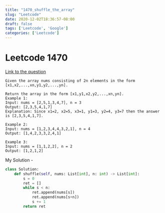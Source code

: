```yaml
---
title: "1470_shuffle_the_array"
slug: "Leetcode"
date: 2020-12-02T18:36:57-08:00
draft: false
tags: ['Leetcode', 'Google']
categories: ['Leetcode']
---
```

# Leetcode 1470
[Link to the question](https://leetcode.com/problems/shuffle-the-array/ "shuffle the array")
```
Given the array nums consisting of 2n elements in the form [x1,x2,...,xn,y1,y2,...,yn].

Return the array in the form [x1,y1,x2,y2,...,xn,yn].
Example 1:
Input: nums = [2,5,1,3,4,7], n = 3
Output: [2,3,5,4,1,7] 
Explanation: Since x1=2, x2=5, x3=1, y1=3, y2=4, y3=7 then the answer is [2,3,5,4,1,7].

Example 2:
Input: nums = [1,2,3,4,4,3,2,1], n = 4
Output: [1,4,2,3,3,2,4,1]

Example 3:
Input: nums = [1,1,2,2], n = 2
Output: [1,2,1,2]
```
My Solution - 

```py
class Solution:
    def shuffle(self, nums: List[int], n: int) -> List[int]:
        s = 0
        ret = []
        while s < n:
            ret.append(nums[s])
            ret.append(nums[s+n])
            s += 1
        return ret
```